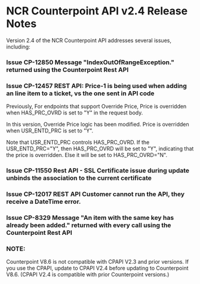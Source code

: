 # NCR Counterpoint API v2.4 Release Notes
Version 2.4 of the NCR Counterpoint API addresses several issues, including:

### Issue CP-12850 Message "IndexOutOfRangeException." returned using the Counterpoint Rest API
### Issue CP-12457 REST API: Price-1 is being used when adding an line item to a ticket, vs the one sent in API code
Previously, For endpoints that support Override Price, Price is overridden when HAS_PRC_OVRD is set to "Y" in the request body.

In this version, Override Price logic has been modified. Price is overridden when USR_ENTD_PRC is set to "Y".

Note that USR_ENTD_PRC controls HAS_PRC_OVRD. If the USR_ENTD_PRC="Y", then HAS_PRC_OVRD will be set to "Y", indicating that the price is overridden. Else it will be set to HAS_PRC_OVRD="N".
### Issue CP-11550 Rest API - SSL Certificate issue during update unbinds the association to the current certificate
### Issue CP-12017 REST API Customer cannot run the API, they receive a DateTime error.
### Issue CP-8329 Message "An item with the same key has already been added." returned with every call using the Counterpoint Rest API

### NOTE:
Counterpoint V8.6 is not compatible with CPAPI V2.3 and prior versions. If you use the CPAPI, update to CPAPI V2.4 before updating to Counterpoint V8.6. (CPAPI V2.4 is compatible with prior Counterpoint versions.)
